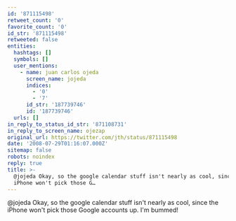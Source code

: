 ```yaml
---
id: '871115498'
retweet_count: '0'
favorite_count: '0'
id_str: '871115498'
retweeted: false
entities:
  hashtags: []
  symbols: []
  user_mentions:
    - name: juan carlos ojeda
      screen_name: jojeda
      indices:
        - '0'
        - '7'
      id_str: '187739746'
      id: '187739746'
  urls: []
in_reply_to_status_id_str: '871108731'
in_reply_to_screen_name: ojezap
original_url: https://twitter.com/jth/status/871115498
date: '2008-07-29T01:16:07.000Z'
sitemap: false
robots: noindex
reply: true
title: >-
  @jojeda Okay, so the google calendar stuff isn't nearly as cool, since the
  iPhone won't pick those G…
---
```


@jojeda Okay, so the google calendar stuff isn't nearly as cool, since the iPhone won't pick those Google accounts up. I'm bummed!